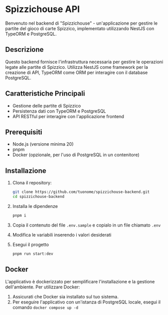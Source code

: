 # Spizzichouse API

Benvenuto nel backend di "Spizzichouse" - un'applicazione per gestire le partite del gioco di carte Spizzico, implementato utilizzando NestJS con TypeORM e PostgreSQL.

## Descrizione

Questo backend fornisce l'infrastruttura necessaria per gestire le operazioni legate alle partite di Spizzico. Utilizza NestJS come framework per la creazione di API, TypeORM come ORM per interagire con il database PostgreSQL.

## Caratteristiche Principali

- Gestione delle partite di Spizzico
- Persistenza dati con TypeORM e PostgreSQL
- API RESTful per interagire con l'applicazione frontend

## Prerequisiti

- Node.js (versione minima 20)
- pnpm
- Docker (opzionale, per l'uso di PostgreSQL in un contenitore)

## Installazione

1. Clona il repository:
   ```bash
   git clone https://github.com/tuonome/spizzichouse-backend.git
   cd spizzichouse-backend
   ```

2. Installa le dipendenze
    ```bash
   pnpm i
   ```
   
3. Copia il contenuto del file <code>.env.sample</code> e copialo in un file chiamato <code>.env</code>

4. Modifica le variabili inserendo i valori desiderati

3. Esegui il progetto
    ```bash
   pnpm run start:dev
   ```

## Docker
L'applicativo è dockerizzato per semplificare l'installazione e la gestione dell'ambiente. Per utilizzare Docker:
1. Assicurati che Docker sia installato sul tuo sistema.
2. Per eseguire l'applicativo con un'istanza di PostgreSQL locale, esegui il comando <code>docker compose up -d</code>
